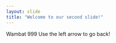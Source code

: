 ```yaml
---
layout: slide
title: "Welcome to our second slide!"
---
```

Wambat 999
Use the left arrow to go back!
